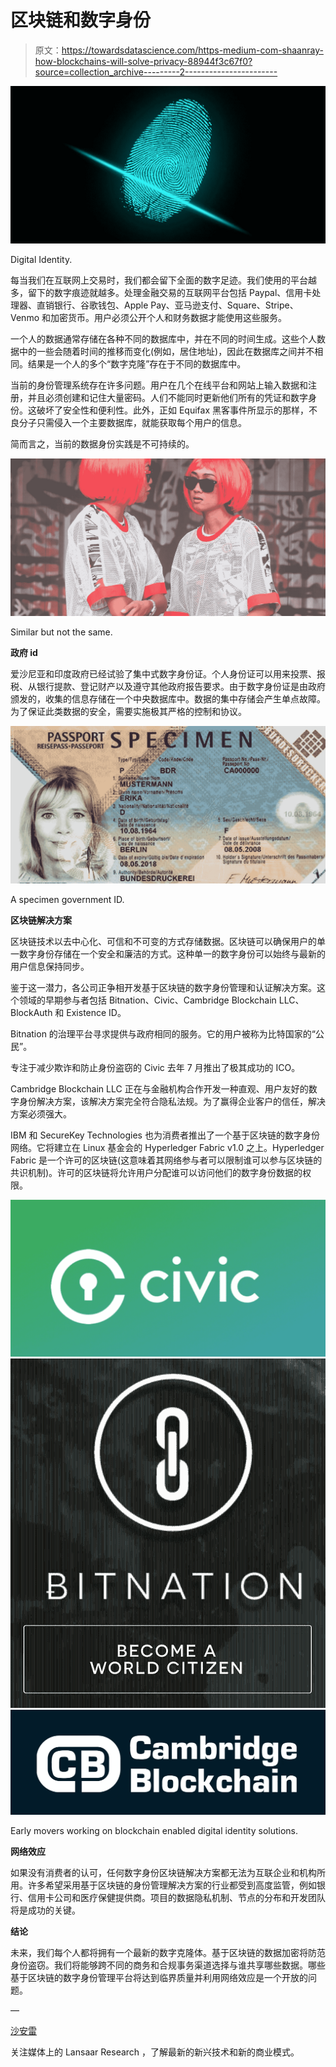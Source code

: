 # 区块链和数字身份

> 原文：<https://towardsdatascience.com/https-medium-com-shaanray-how-blockchains-will-solve-privacy-88944f3c67f0?source=collection_archive---------2----------------------->

![](img/0ac88950a6bc68a1d2552ab57a9276d6.png)

Digital Identity.

每当我们在互联网上交易时，我们都会留下全面的数字足迹。我们使用的平台越多，留下的数字痕迹就越多。处理金融交易的互联网平台包括 Paypal、信用卡处理器、直销银行、谷歌钱包、Apple Pay、亚马逊支付、Square、Stripe、Venmo 和加密货币。用户必须公开个人和财务数据才能使用这些服务。

一个人的数据通常存储在各种不同的数据库中，并在不同的时间生成。这些个人数据中的一些会随着时间的推移而变化(例如，居住地址)，因此在数据库之间并不相同。结果是一个人的多个“数字克隆”存在于不同的数据库中。

当前的身份管理系统存在许多问题。用户在几个在线平台和网站上输入数据和注册，并且必须创建和记住大量密码。人们不能同时更新他们所有的凭证和数字身份。这破坏了安全性和便利性。此外，正如 Equifax 黑客事件所显示的那样，不良分子只需侵入一个主要数据库，就能获取每个用户的信息。

简而言之，当前的数据身份实践是不可持续的。

![](img/9fbd621414d252190b0325feda05b153.png)

Similar but not the same.

**政府 id**

爱沙尼亚和印度政府已经试验了集中式数字身份证。个人身份证可以用来投票、报税、从银行提款、登记财产以及遵守其他政府报告要求。由于数字身份证是由政府颁发的，收集的信息存储在一个中央数据库中。数据的集中存储会产生单点故障。为了保证此类数据的安全，需要实施极其严格的控制和协议。

![](img/dd9abb0d16ebf5fe0caea39e97973556.png)

A specimen government ID.

**区块链解决方案**

区块链技术以去中心化、可信和不可变的方式存储数据。区块链可以确保用户的单一数字身份存储在一个安全和廉洁的方式。这种单一的数字身份可以始终与最新的用户信息保持同步。

鉴于这一潜力，各公司正争相开发基于区块链的数字身份管理和认证解决方案。这个领域的早期参与者包括 Bitnation、Civic、Cambridge Blockchain LLC、BlockAuth 和 Existence ID。

Bitnation 的治理平台寻求提供与政府相同的服务。它的用户被称为比特国家的“公民”。

专注于减少欺诈和防止身份盗窃的 Civic 去年 7 月推出了极其成功的 ICO。

Cambridge Blockchain LLC 正在与金融机构合作开发一种直观、用户友好的数字身份解决方案，该解决方案完全符合隐私法规。为了赢得企业客户的信任，解决方案必须强大。

IBM 和 SecureKey Technologies 也为消费者推出了一个基于区块链的数字身份网络。它将建立在 Linux 基金会的 Hyperledger Fabric v1.0 之上。Hyperledger Fabric 是一个许可的区块链(这意味着其网络参与者可以限制谁可以参与区块链的共识机制)。许可的区块链将允许用户分配谁可以访问他们的数字身份数据的权限。

![](img/c46bfed32e06e686ad3fb5e01aa5f4f3.png)![](img/6e063c7ef334c077d4d6e09a318c4697.png)![](img/17f539d7c4d91ce4f32f8b095896f5be.png)

Early movers working on blockchain enabled digital identity solutions.

**网络效应**

如果没有消费者的认可，任何数字身份区块链解决方案都无法为互联企业和机构所用。许多希望采用基于区块链的身份管理解决方案的行业都受到高度监管，例如银行、信用卡公司和医疗保健提供商。项目的数据隐私机制、节点的分布和开发团队将是成功的关键。

**结论**

未来，我们每个人都将拥有一个最新的数字克隆体。基于区块链的数据加密将防范身份盗窃。我们将能够跨不同的商务和合规事务渠道选择与谁共享哪些数据。哪些基于区块链的数字身份管理平台将达到临界质量并利用网络效应是一个开放的问题。

—

[沙安雷](http://www.shaanray.com/)

关注媒体上的 Lansaar Research ，了解最新的新兴技术和新的商业模式。